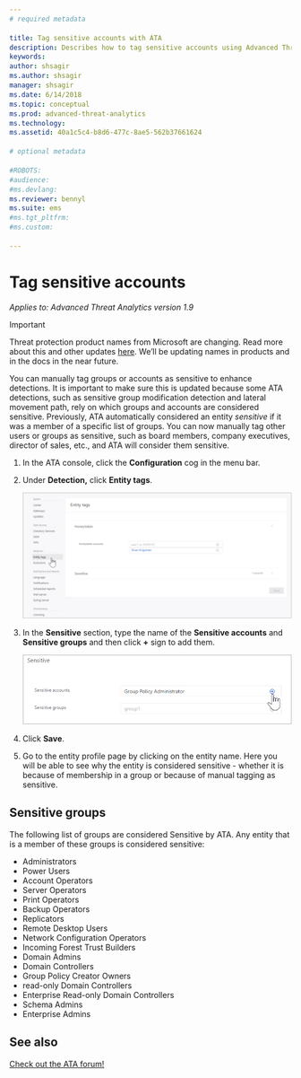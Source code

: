 ```yaml
---
# required metadata

title: Tag sensitive accounts with ATA
description: Describes how to tag sensitive accounts using Advanced Threat Analytics (ATA) 
keywords:
author: shsagir
ms.author: shsagir
manager: shsagir
ms.date: 6/14/2018
ms.topic: conceptual
ms.prod: advanced-threat-analytics
ms.technology:
ms.assetid: 40a1c5c4-b8d6-477c-8ae5-562b37661624

# optional metadata

#ROBOTS:
#audience:
#ms.devlang:
ms.reviewer: bennyl
ms.suite: ems
#ms.tgt_pltfrm:
#ms.custom:

---
```


# Tag sensitive accounts


*Applies to: Advanced Threat Analytics version 1.9*

> [!IMPORTANT]
> Threat protection product names from Microsoft are changing. Read more about this and other updates [here](https://www.microsoft.com/security/blog/?p=91813).  We’ll be updating names in products and in the docs in the near future.


You can manually tag groups or accounts as sensitive to enhance detections. It is important to make sure this is updated because some ATA detections, such as sensitive group modification detection and lateral movement path, rely on which groups and accounts are considered sensitive. Previously, ATA automatically considered an entity *sensitive* if it was a member of a specific list of groups. You can now manually tag other users or groups as sensitive, such as board members, company executives, director of sales, etc., and ATA will consider them sensitive.

1. In the ATA console, click the **Configuration** cog in the menu bar.

1. Under **Detection,** click **Entity tags**.

    ![ATA entity tags](media/entity-tags.png)

1. In the **Sensitive** section, type the name of the **Sensitive accounts** and **Sensitive groups** and then click **+** sign to add them.

    ![ATA sensitive account sample](media/sensitive-account-sample.png)

1. Click **Save**.

1. Go to the entity profile page by clicking on the entity name. Here you will be able to see why the entity is considered sensitive - whether it is because of membership in a group or because of manual tagging as sensitive.


## Sensitive groups

The following list of groups are considered Sensitive by ATA. Any entity that is a member of these groups is considered sensitive:

- Administrators
- Power Users
- Account Operators
- Server Operators
- Print Operators
- Backup Operators
- Replicators
- Remote Desktop Users 
- Network Configuration Operators 
- Incoming Forest Trust Builders
- Domain Admins
- Domain Controllers
- Group Policy Creator Owners 
- read-only Domain Controllers 
- Enterprise Read-only Domain Controllers 
- Schema Admins 
- Enterprise Admins
     
## See also
[Check out the ATA forum!](https://social.technet.microsoft.com/Forums/security/home?forum=mata)
